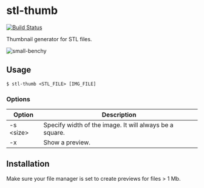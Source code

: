 # stl-thumb

[![Build Status](https://travis-ci.org/unlimitedbacon/stl-thumb.svg?branch=master)](https://travis-ci.org/unlimitedbacon/stl-thumb)

Thumbnail generator for STL files.

![small-benchy](https://user-images.githubusercontent.com/3131268/40529387-5af185b8-5fa9-11e8-8c95-26c58a1ed2d0.png)

## Usage

```
$ stl-thumb <STL_FILE> [IMG_FILE]
```

### Options

| Option      | Description                                             |
| ----------- | ------------------------------------------------------- |
| -s \<size\> | Specify width of the image. It will always be a square. |
| -x          | Show a preview.                                         |

## Installation

Make sure your file manager is set to create previews for files > 1 Mb.
